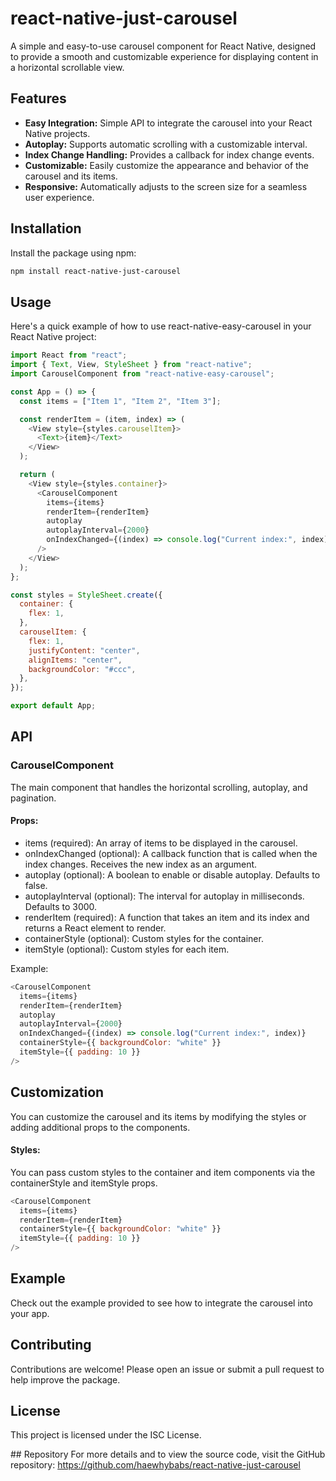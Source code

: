 # react-native-just-carousel

A simple and easy-to-use carousel component for React Native, designed to provide a smooth and customizable experience for displaying content in a horizontal scrollable view.

## Features

- **Easy Integration:** Simple API to integrate the carousel into your React Native projects.
- **Autoplay:** Supports automatic scrolling with a customizable interval.
- **Index Change Handling:** Provides a callback for index change events.
- **Customizable:** Easily customize the appearance and behavior of the carousel and its items.
- **Responsive:** Automatically adjusts to the screen size for a seamless user experience.

## Installation

Install the package using npm:

```bash
npm install react-native-just-carousel
```

## Usage

Here's a quick example of how to use react-native-easy-carousel in your React Native project:

```javascript
import React from "react";
import { Text, View, StyleSheet } from "react-native";
import CarouselComponent from "react-native-easy-carousel";

const App = () => {
  const items = ["Item 1", "Item 2", "Item 3"];

  const renderItem = (item, index) => (
    <View style={styles.carouselItem}>
      <Text>{item}</Text>
    </View>
  );

  return (
    <View style={styles.container}>
      <CarouselComponent
        items={items}
        renderItem={renderItem}
        autoplay
        autoplayInterval={2000}
        onIndexChanged={(index) => console.log("Current index:", index)}
      />
    </View>
  );
};

const styles = StyleSheet.create({
  container: {
    flex: 1,
  },
  carouselItem: {
    flex: 1,
    justifyContent: "center",
    alignItems: "center",
    backgroundColor: "#ccc",
  },
});

export default App;
```

## API

### CarouselComponent

The main component that handles the horizontal scrolling, autoplay, and pagination.

#### Props:

- items (required): An array of items to be displayed in the carousel.
- onIndexChanged (optional): A callback function that is called when the index changes. Receives the new index as an argument.
- autoplay (optional): A boolean to enable or disable autoplay. Defaults to false.
- autoplayInterval (optional): The interval for autoplay in milliseconds. Defaults to 3000.
- renderItem (required): A function that takes an item and its index and returns a React element to render.
- containerStyle (optional): Custom styles for the container.
- itemStyle (optional): Custom styles for each item.

Example:

```javascript
<CarouselComponent
  items={items}
  renderItem={renderItem}
  autoplay
  autoplayInterval={2000}
  onIndexChanged={(index) => console.log("Current index:", index)}
  containerStyle={{ backgroundColor: "white" }}
  itemStyle={{ padding: 10 }}
/>
```

## Customization

You can customize the carousel and its items by modifying the styles or adding additional props to the components.

#### Styles:

You can pass custom styles to the container and item components via the containerStyle and itemStyle props.

```javascript
<CarouselComponent
  items={items}
  renderItem={renderItem}
  containerStyle={{ backgroundColor: "white" }}
  itemStyle={{ padding: 10 }}
/>
```

## Example

Check out the example provided to see how to integrate the carousel into your app.

## Contributing

Contributions are welcome! Please open an issue or submit a pull request to help improve the package.

## License

This project is licensed under the ISC License.

## Repository
For more details and to view the source code, visit the GitHub repository: https://github.com/haewhybabs/react-native-just-carousel
